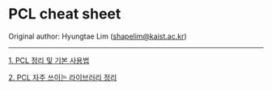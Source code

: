 # PCL cheat sheet

Original author: Hyungtae Lim (shapelim@kaist.ac.kr)   


----------------
[1. PCL 정리 및 기본 사용법](https://github.com/LimHyungTae/graph_slam_tutorial/tree/master/2.PCL%EC%82%AC%EC%9A%A9%EB%B2%95/PCL%20%EC%9E%90%EC%A3%BC%20%EC%93%B0%EC%9D%B4%EB%8A%94%20%EB%9D%BC%EC%9D%B4%EB%B8%8C%EB%9F%AC%EB%A6%AC%20%EC%A0%95%EB%A6%AC)

[2. PCL 자주 쓰이는 라이브러리 정리](https://github.com/LimHyungTae/graph_slam_tutorial/tree/master/2.PCL%EC%82%AC%EC%9A%A9%EB%B2%95/PCL%20%EC%9E%90%EC%A3%BC%20%EC%93%B0%EC%9D%B4%EB%8A%94%20%EB%9D%BC%EC%9D%B4%EB%B8%8C%EB%9F%AC%EB%A6%AC%20%EC%A0%95%EB%A6%AC)
